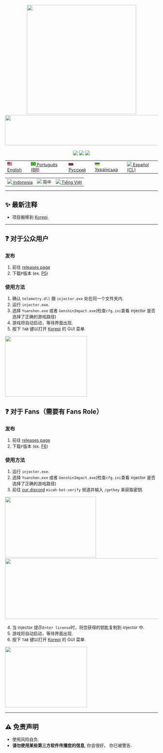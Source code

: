 <p align="center">
  <a href="#"><img width="360" height="360" src="https://media.discordapp.net/attachments/1033549666769449002/1107009612210765955/matches.png"></a>
  <a href="#"><img width="650" height="100" src="https://share.creavite.co/FBkHy3zbN4CgWCr0.gif"></a>
</p>

<p align="center">
	<a href="https://github.com/Korepi/keyauth-cpp-library/releases"><img src="https://img.shields.io/github/downloads/Korepi/keyauth-cpp-library/total.svg?style=for-the-badge&color=darkcyan"></a>
	<a href="https://github.com/Korepi/Korepi/graphs/contributors"><img src="https://img.shields.io/github/contributors/Korepi/Korepi?style=for-the-badge&color=darkcyan"></a>
	<a href="https://discord.gg/cottonbuds"><img src="https://img.shields.io/discord/440536354544156683?label=Discord&logo=discord&style=for-the-badge&color=darkviolet"></a>
</p>

<div align="center">
<table>
  <tr>
    <td valign="center"><a href="README_zh-cn.md"><img src="https://github.com/twitter/twemoji/blob/master/assets/svg/1f1fa-1f1f8.svg" width="16"/> English</td>
    <td valign="center"><a href="README_pt-br.md"><img src="https://github.com/twitter/twemoji/blob/master/assets/svg/1f1e7-1f1f7.svg" width="16"/> Português (BR)</td>
    <td valign="center"><a href="README_ru-ru.md"><img src="https://github.com/twitter/twemoji/blob/master/assets/svg/1f1f7-1f1fa.svg" width="16"/> Русский</a></td>
    <td valign="center"><a href="README_ua-ua.md"><img src="https://github.com/Andrew1397/Ukraine/blob/main/Flag_of_Ukraine.png" width="16"/> Українська</a></td>
    <td valign="center"><a href="README_es-cl.md"><img src="https://twemoji.maxcdn.com/v/13.0.0/svg/1f1e8-1f1f1.svg" width="16"/> Español (CL)</td>
      
  </tr>
</table>
</div>
<div align="center">
<table>
  <tr>
    <td valign="center"><a href="README_id-id.md"><img src="https://em-content.zobj.net/thumbs/120/twitter/351/flag-indonesia_1f1ee-1f1e9.png" width="16"/> Indonesia</td>
    <td valign="center"><img src="https://em-content.zobj.net/thumbs/120/twitter/351/flag-china_1f1e8-1f1f3.png" width="16"/> 简中</a></td> 
    <td valign="center"><a href="README_vi-vn.md"><img src="https://em-content.zobj.net/thumbs/120/twitter/351/flag-vietnam_1f1fb-1f1f3.png" width="16"/> Tiếng Việt </a></td>
  </tr>
</table>
</div>

---

## ✨ 最新注释

- 项目搬移到 [Korepi](https://github.com/Korepi/Korepi).

---

## ❓ 对于公众用户

### 发布

1. 前往 [releases page](https://github.com/Korepi/keyauth-cpp-library/releases)
2. 下载`P`版本 (ex. [P5](https://github.com/Korepi/keyauth-cpp-library/releases/tag/P5))

### 使用方法

1. 确认 `telemetry.dll` 跟 `injector.exe` 处在同一个文件夹内.
2. 运行 `injector.exe`.
3. 选择 `Yuanshen.exe` 或者 `GenshinImpact.exe`(检查`cfg.ini`查看 injector 是否选择了正确的游戏路径)
4. 游戏将自动启动，等待界面出现.
5. 按下 `TAB` 键以打开 [Korepi](https://github.com/Korepi/Korepi) 的 GUI 菜单.

<a href="#"><img width="270" height="200" src="https://images.drivereasy.com/wp-content/uploads/2018/09/img_5ba9fcbbcb694.png"></a>

## ❓ 对于 Fans（需要有 Fans Role）

### 发布

1. 前往 [releases page](https://github.com/Korepi/keyauth-cpp-library/releases)
2. 下载`F`版本 (ex. [F6](https://github.com/Korepi/keyauth-cpp-library/releases/tag/F6))

### 使用方法

1. 运行 `injector.exe`.
2. 选择 `Yuanshen.exe` 或者 `GenshinImpact.exe`(检查`cfg.ini`查看 injector 是否选择了正确的游戏路径)
3. 前往 [our discord](https://discord.gg/cottonbuds) `micah-bot-verify` 频道并输入 `/getkey` 来获取密钥.

<a href="#"><img width="300" height="200" src="https://cdn.discordapp.com/attachments/1126893908597669989/1128329159559622676/image.png"></a>
<a href="#"><img width="700" height="200" src="https://media.discordapp.net/attachments/1126893908597669989/1128329417521889350/Untitled.png"></a>

4. 当 injector 提示`Enter license`时，将您获得的钥匙复制到 injector 中.
5. 游戏将自动启动，等待界面出现.
6. 按下 `TAB` 键以打开 [Korepi](https://github.com/Korepi/Korepi) 的 GUI 菜单.

<a href="#"><img width="270" height="200" src="https://images.drivereasy.com/wp-content/uploads/2018/09/img_5ba9fcbbcb694.png"></a>

---

## ⚠ 免责声明

- 使用风险自负.
- **请勿使用某些第三方软件传播您的信息**, 你会很好。 你已被警告.
